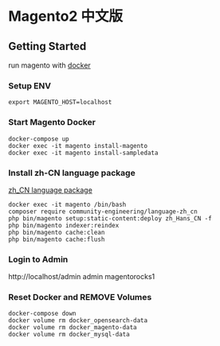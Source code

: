 Magento2 中文版 
===


## Getting Started

run magento with [docker](https://github.com/alexcheng1982/docker-magento2)

### Setup ENV

```shell
export MAGENTO_HOST=localhost
```

### Start Magento Docker

```shell
docker-compose up
docker exec -it magento install-magento
docker exec -it magento install-sampledata
```


### Install zh-CN language package

[zh_CN language package](https://github.com/magento-l10n/language-zh_CN/tree/master)

```shell
docker exec -it magento /bin/bash
composer require community-engineering/language-zh_cn
php bin/magento setup:static-content:deploy zh_Hans_CN -f
php bin/magento indexer:reindex
php bin/magento cache:clean
php bin/magento cache:flush
```

### Login to Admin

http://localhost/admin
admin
magentorocks1


### Reset Docker and REMOVE Volumes

```shell
docker-compose down
docker volume rm docker_opensearch-data
docker volume rm docker_magento-data
docker volume rm docker_mysql-data
```
